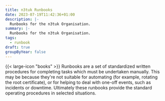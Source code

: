```yaml
---
title: n3tuk Runbooks
date: 2023-07-19T11:42:36+01:00
description: |-
  Runbooks for the n3tuk Organisation.
summary: |-
  Runbooks for the n3tuk Organisation.
tags:
  - runbook
draft: true
groupByYear: false
---
```

{{< large-icon "books" >}}
Runbooks are a set of standardized written procedures for completing tasks which
must be undertaken manually. This may be because they're not suitable for
automating (for example, rotating the root certificate), or for helping to deal
with one-off events, such as incidents or downtime. Ultimately these runbooks
provide the standard operating procedures in selected situations.
